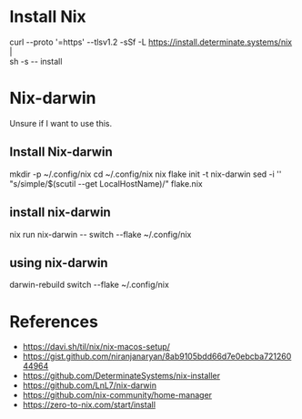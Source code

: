 
# Install Nix

curl --proto '=https' --tlsv1.2 -sSf -L https://install.determinate.systems/nix | \
  sh -s -- install

# Nix-darwin

Unsure if I want to use this.

## Install Nix-darwin

mkdir -p ~/.config/nix
cd ~/.config/nix
nix flake init -t nix-darwin
sed -i '' "s/simple/$(scutil --get LocalHostName)/" flake.nix

## install nix-darwin

nix run nix-darwin -- switch --flake ~/.config/nix

## using nix-darwin

darwin-rebuild switch --flake ~/.config/nix

# References

- https://davi.sh/til/nix/nix-macos-setup/
- https://gist.github.com/niranjanaryan/8ab9105bdd66d7e0ebcba72126044964
- https://github.com/DeterminateSystems/nix-installer
- https://github.com/LnL7/nix-darwin
- https://github.com/nix-community/home-manager
- https://zero-to-nix.com/start/install
